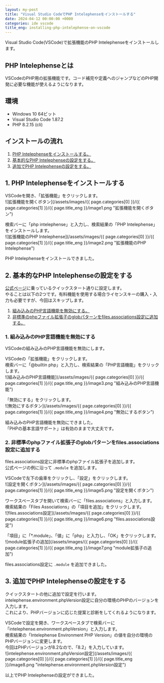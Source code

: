 ```yaml
---
layout: my-post
title: "Visual Studio CodeでPHP Intelephenseをインストールする"
date: 2024-04-12 00:00:00 +0000
categories: ide vscode
title_eng: installing-php-intelephense-on-vscode
---
```


Visual Studio Code(VSCode)で拡張機能のPHP Intelephenseをインストールします。

## PHP Intelephenseとは
VSCodeのPHP用の拡張機能です。コード補完や定義へのジャンプなどのPHP開発に必要な機能が使えるようになります。

## 環境
- Windows 10 64ビット
- Visual Studio Code 1.87.2
- PHP 8.2.15 (cli)

## インストールの流れ
1. [PHP Intelephenseをインストールする。](#1-php-intelephenseをインストールする)
2. [基本的なPHP Intelephenseの設定をする。](#2-基本的なphp-intelephenseの設定をする)
3. [追加でPHP Intelephenseの設定をする。](#3-追加でphp-intelephenseの設定をする)

## 1. PHP Intelephenseをインストールする
VSCodeを開き、「拡張機能」をクリックします。  
![拡張機能を開くボタン](/assets/images/{{ page.categories[0] }}/{{ page.categories[1] }}/{{ page.title_eng }}/image1.png "拡張機能を開くボタン")

検索バーに「php intelephense」と入力し、検索結果の「PHP Intelephense」をインストールします。  
![拡張機能のPHP Intelephense](/assets/images/{{ page.categories[0] }}/{{ page.categories[1] }}/{{ page.title_eng }}/image2.png "拡張機能のPHP Intelephense")

PHP Intelephenseをインストールできました。

## 2. 基本的なPHP Intelephenseの設定をする
[公式ページ](https://marketplace.visualstudio.com/items?itemName=bmewburn.vscode-intelephense-client)に乗っているクイックスタート通りに設定します。  
やることは以下の2つです。有料機能を使用する場合ライセンスキーの購入・入力も必要ですが、今回はスキップします。  
1. [組み込みのPHP言語機能を無効にする。](#1-組み込みのphp言語機能を無効にする)
2. [非標準のphpファイル拡張子のglobパターンをfiles.associations設定に追加する。](#2-非標準のphpファイル拡張子のglobパターンをfilesassociations設定に追加する)

### 1. 組み込みのPHP言語機能を無効にする
VSCodeの組み込みのPHP言語機能を無効にします。

VSCodeの「拡張機能」をクリックします。  
検索バーに「@builtin php」と入力し、検索結果の「PHP言語機能」をクリックします。  
![組み込みのPHP言語機能](/assets/images/{{ page.categories[0] }}/{{ page.categories[1] }}/{{ page.title_eng }}/image3.png "組み込みのPHP言語機能")

「無効にする」をクリックします。  
![無効にするボタン](/assets/images/{{ page.categories[0] }}/{{ page.categories[1] }}/{{ page.title_eng }}/image4.png "無効にするボタン")

組み込みのPHP言語機能を無効にできました。  
「PHPの基本言語サポート」は有効のままで大丈夫です。

### 2. 非標準のphpファイル拡張子のglobパターンをfiles.associations設定に追加する
files.associations設定に非標準のphpファイル拡張子を追加します。  
公式ページの例に沿って `.module` を追加します。

VSCodeで左下の歯車をクリックし、「設定」をクリックします。  
![設定を開くボタン](/assets/images/{{ page.categories[0] }}/{{ page.categories[1] }}/{{ page.title_eng }}/image5.png "設定を開くボタン")

ワークスペースタブを開いて検索バーに「files.associations」と入力します。  
検索結果の「Files Associations」の「項目を追加」をクリックします。  
![files.associations設定](/assets/images/{{ page.categories[0] }}/{{ page.categories[1] }}/{{ page.title_eng }}/image6.png "files.associations設定")

「項目」に「*.module」、「値」に「php」と入力し、「OK」をクリックします。  
![module拡張子の追加](/assets/images/{{ page.categories[0] }}/{{ page.categories[1] }}/{{ page.title_eng }}/image7.png "module拡張子の追加")

files.associations設定に `.module` を追加できました。

## 3. 追加でPHP Intelephenseの設定をする
クイックスタートの他に追加で設定を行います。  
intelephense.environment.phpVersion設定に自分の環境のPHPのバージョンを入力します。  
これにより、PHPバージョンに応じた提案と診断をしてくれるようになります。

VSCodeで設定を開き、ワークスペースタブで検索バーに「intelephense.environment.phpVersion」と入力します。  
検索結果の「Intelephense Environment PHP Version」の値を自分の環境のPHPバージョンに変更します。  
今回はPHPバージョンが8.2なので、「8.2」を入力しています。  
![intelephense.environment.phpVersion設定](/assets/images/{{ page.categories[0] }}/{{ page.categories[1] }}/{{ page.title_eng }}/image8.png "intelephense.environment.phpVersion設定")

以上でPHP Intelephenseの設定ができました。